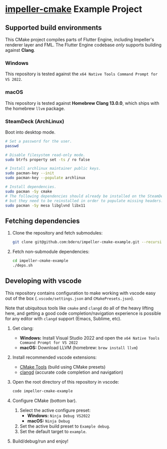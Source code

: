 # [impeller-cmake](https://github.com/bdero/impeller-cmake) Example Project

## Supported build environments

This CMake project compiles parts of Flutter Engine, including Impeller's renderer layer and FML. The Flutter Engine codebase _only_ supports building against **Clang**.

### Windows

This repository is tested against the `x64 Native Tools Command Prompt for VS 2022`.

### macOS

This repository is tested against **Homebrew Clang 13.0.0**, which ships with the homebrew `llvm` package.

### SteamDeck (ArchLinux)

Boot into desktop mode.

```bash
# Set a password for the user.
passwd

# Disable filesystem read-only mode.
sudo btrfs property set -ts / ro false

# Install archlinux maintainer public keys.
sudo pacman-key --init
sudo pacman-key --populate archlinux

# Install dependencies.
sudo pacman -Sy cmake
# The following dependencies should already be installed on the SteamDeck,
# but they need to be reinstalled in order to populate missing headers.
sudo pacman -Sy mesa libglvnd libx11
```

## Fetching dependencies

1. Clone the repository and fetch submodules:

    ```sh
    git clone git@github.com:bdero/impeller-cmake-example.git --recursive
    ```
1. Fetch non-submodule dependencies:

    ```sh
    cd impeller-cmake-example
    ./deps.sh
    ```

## Developing with vscode

This repository contains configuration to make working with vscode easy out of the box (`.vscode/settings.json` and `CMakePresets.json`).

Note that ubiquitous tools like `cmake` and `clangd` do all of the heavy lifting here, and getting a good code completion/navigation experience is possible for any editor with `clangd` support (Emacs, Sublime, etc).

1. Get clang:
   * **Windows:** Install Visual Studio 2022 and open the `x64 Native Tools Command Prompt for VS 2022`
   * **macOS:** Download LLVM (homebrew: `brew install llvm`)
1. Install recommended vscode extensions:
   * [CMake Tools](https://marketplace.visualstudio.com/items?itemName=ms-vscode.cmake-tools) (build using CMake presets)
   * [clangd](https://marketplace.visualstudio.com/items?itemName=llvm-vs-code-extensions.vscode-clangd) (accurate code completion and navigation)
1. Open the root directory of this repository in vscode:

    ```sh
    code impeller-cmake-example
    ```
1. Configure CMake (bottom bar).
    1. Select the active configure preset:
       * **Windows:** `Ninja Debug VS2022`
       * **macOS:** `Ninja Debug`
    1. Set the active build preset to `Example debug`.
    1. Set the default target to `example`.
1. Build/debug/run and enjoy!

